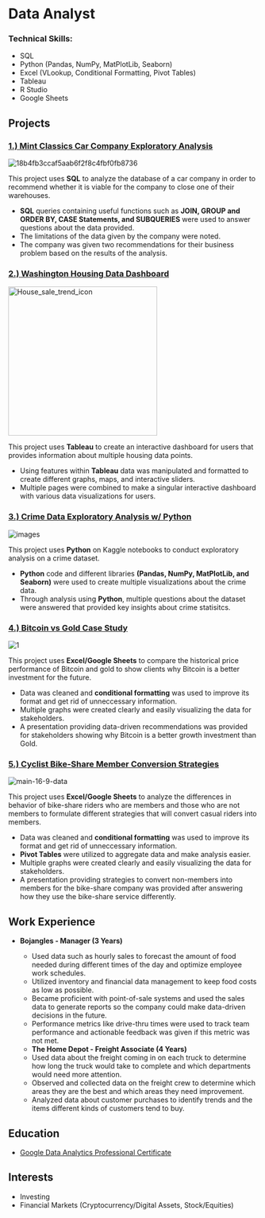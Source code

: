 # Data Analyst

### Technical Skills: 
* SQL
* Python (Pandas, NumPy, MatPlotLib, Seaborn)
* Excel (VLookup, Conditional Formatting, Pivot Tables)
* Tableau
* R Studio
* Google Sheets

## Projects
### [1.) Mint Classics Car Company Exploratory Analysis](https://github.com/dwhite256/Mint-Classics-Company-Exploratory-Analysis)
![18b4fb3ccaf5aab6f2f8c4fbf0fb8736](https://github.com/dwhite256/Data-Analyst-Portfolio/assets/170587320/abe75019-de26-473f-8dc7-20526611d308)

This project uses **SQL** to analyze the database of a car company in order to recommend whether it is viable for the company to close one of their warehouses.
* **SQL** queries containing useful functions such as **JOIN, GROUP and ORDER BY, CASE Statements, and SUBQUERIES** were used to answer questions about the data provided.
* The limitations of the data given by the company were noted.
* The company was given two recommendations for their business problem based on the results of the analysis.

### [2.) Washington Housing Data Dashboard](https://github.com/dwhite256/Washington-Housing-Data-Dashboard)
<img width="300" alt="House_sale_trend_icon" src="https://github.com/dwhite256/Data-Analyst-Portfolio/assets/170587320/746b4359-758a-4c11-8555-d4e116529ca2">

This project uses **Tableau** to create an interactive dashboard for users that provides information about multiple housing data points.
* Using features within **Tableau** data was manipulated and formatted to create different graphs, maps, and interactive sliders.
* Multiple pages were combined to make a singular interactive dashboard with various data visualizations for users.

### [3.) Crime Data Exploratory Analysis w/ Python](https://github.com/dwhite256/Crime-Data-Exploratory-Analysis-w-Python)
![images](https://github.com/dwhite256/Data-Analyst-Portfolio/assets/170587320/13ab0823-61ef-4043-a92d-b5996bbc0eda)

This project uses **Python** on Kaggle notebooks to conduct exploratory analysis on a crime dataset.
* **Python** code and different libraries **(Pandas, NumPy, MatPlotLib, and Seaborn)** were used to create multiple visualizations about the crime data. 
* Through analysis using **Python**, multiple questions about the dataset were answered that provided key insights about crime statisitcs.

### [4.) Bitcoin vs Gold Case Study](https://github.com/dwhite256/BTC-vs-Gold-Case-Study)
![1](https://github.com/dwhite256/Data-Analyst-Portfolio/assets/170587320/9476ee83-c7c7-4484-bfac-d4d9ac697ec4)

This project uses **Excel/Google Sheets** to compare the historical price performance of Bitcoin and gold to show clients why Bitcoin is a better investment for the future.
* Data was cleaned and **conditional formatting** was used to improve its format and get rid of unneccessary information.
* Multiple graphs were created clearly and easily visualizing the data for stakeholders.
* A presentation providing data-driven recommendations was provided for stakeholders showing why Bitcoin is a better growth investment than Gold.

### [5.) Cyclist Bike-Share Member Conversion Strategies](https://github.com/dwhite256/Cyclist-Bike-Share-Company-Analysis)
![main-16-9-data](https://github.com/dwhite256/Data-Analyst-Portfolio/assets/170587320/963e1691-8ec9-4a4a-9c0a-61fc820436e9)

This project uses **Excel/Google Sheets** to analyze the differences in behavior of bike-share riders who are members and those who are not members to formulate different strategies that will convert casual riders into members.
* Data was cleaned and **conditional formatting** was used to improve its format and get rid of unneccessary information.
* **Pivot Tables** were utilized to aggregate data and make analysis easier.
* Multiple graphs were created clearly and easily visualizing the data for stakeholders.
* A presentation providing strategies to convert non-members into members for the bike-share company was provided after answering how they use the bike-share service differently.

## Work Experience    
* **Bojangles - Manager (3 Years)**
  + Used data such as hourly sales to forecast the amount of food needed during different times of the day and optimize employee work schedules.
  + Utilized inventory and financial data management to keep food costs as low as possible.
  + Became proficient with point-of-sale systems and used the sales data to generate reports so the company could make data-driven decisions in the future.
  + Performance metrics like drive-thru times were used to track team performance and actionable feedback was given if this metric was not met.
 
  * **The Home Depot - Freight Associate (4 Years)**
  + Used data about the freight coming in on each truck to determine how long the truck would take to complete and which departments would need more attention.
  + Observed and collected data on the freight crew to determine which areas they are the best and which areas they need improvement.
  + Analyzed data about customer purchases to identify trends and the items different kinds of customers tend to buy.

## Education
* [Google Data Analytics Professional Certificate](https://coursera.org/share/738fbdde86e5e44aa5f2dc22a20edb69)

## Interests
* Investing
* Financial Markets (Cryptocurrency/Digital Assets, Stock/Equities)
